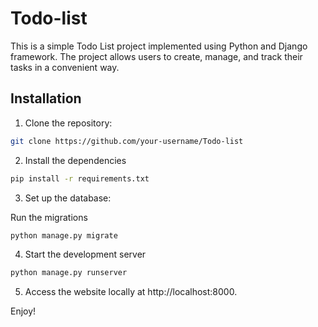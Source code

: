 # Todo-list
This is a simple Todo List project implemented using Python and Django framework. The project allows users to create, manage, and track their tasks in a convenient way.

## Installation
1. Clone the repository:

```bash
git clone https://github.com/your-username/Todo-list
```

2. Install the dependencies

```bash
pip install -r requirements.txt
```
3. Set up the database:

Run the migrations

```bash
python manage.py migrate
```
4. Start the development server
```bash
python manage.py runserver
```
5. Access the website locally at http://localhost:8000.


Enjoy!